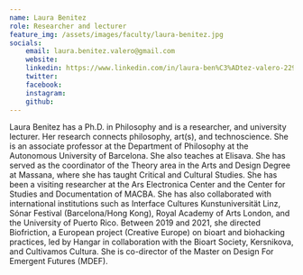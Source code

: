```yaml
---
name: Laura Benitez
role: Researcher and lecturer
feature_img: /assets/images/faculty/laura-benitez.jpg
socials:
    email: laura.benitez.valero@gmail.com
    website:
    linkedin: https://www.linkedin.com/in/laura-ben%C3%ADtez-valero-229a8576/
    twitter:
    facebook:
    instagram:
    github:
---
```

Laura Benitez has a Ph.D. in Philosophy and is a researcher, and university lecturer. Her research connects philosophy, art(s), and technoscience. She is an associate professor at the Department of Philosophy at the Autonomous University of Barcelona. She also teaches at Elisava. She has served as the coordinator of the Theory area in the Arts and Design Degree at Massana, where she has taught Critical and Cultural Studies. She has been a visiting researcher at the Ars Electronica Center and the Center for Studies and Documentation of MACBA. She has also collaborated with international institutions such as Interface Cultures Kunstuniversität Linz, Sónar Festival (Barcelona/Hong Kong), Royal Academy of Arts London, and the University of Puerto Rico. Between 2019 and 2021, she directed Biofriction, a European project (Creative Europe) on bioart and biohacking practices, led by Hangar in collaboration with the Bioart Society, Kersnikova, and Cultivamos Cultura. She is co-director of the Master on Design For Emergent Futures (MDEF).